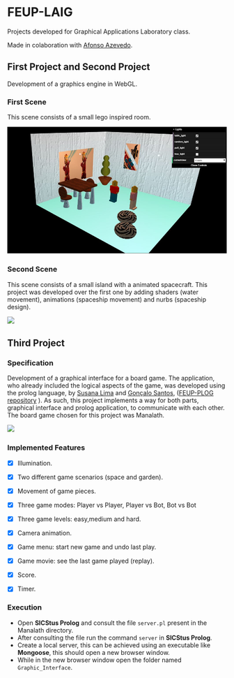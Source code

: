 # FEUP-LAIG
Projects developed for Graphical Applications Laboratory class.

Made in colaboration with [Afonso Azevedo](https://github.com/4-Z3r0).

## First Project and Second Project

Development of a graphics engine in WebGL. 

### First Scene

This scene consists of a small lego inspired room.

![](https://github.com/susanalima/FEUP-LAIG/blob/master/TP1/scenes/images/readme1.JPG)

### Second Scene

This scene consists of a small island with a animated spacecraft. This project was developed over the first one by adding shaders (water movement), animations (spaceship movement) and nurbs (spaceship design).

![](https://github.com/susanalima/FEUP-LAIG/blob/master/TP2/scenes/images/gif1.gif)

## Third Project

### Specification

Development of a graphical interface for a board game. 
The application, who already included the logical aspects of the game, was developed using the prolog language, by [Susana Lima](https://github.com/susanalima) and [Gonçalo Santos](https://github.com/gregueiras),
([FEUP-PLOG repository](https://github.com/susanalima/FEUP-PLOG) ).
As such, this project implements a way for both parts, graphical interface and prolog application, to communicate with each other. 
The board game chosen for this project was Manalath.

![](https://github.com/susanalima/FEUP-LAIG/blob/master/TP3/Graphic_Interface/scenes/images/gif1.gif)

### Implemented Features

- [X] Illumination.
- [x] Two different game scenarios (space and garden).
- [x] Movement of game pieces.
- [x] Three game modes: Player vs Player, Player vs Bot, Bot vs Bot
- [x] Three game levels: easy,medium and hard.
- [x] Camera animation.
- [x] Game menu: start new game and undo last play.
- [X] Game movie: see the last game played (replay).
- [X] Score.
- [X] Timer.


### Execution

* Open **SICStus Prolog** and consult the file `server.pl` present in the Manalath directory.
* After consulting the file run the command `server` in **SICStus Prolog**.
* Create a local server, this can be achieved using an executable like **Mongoose**, this should open a new browser window.
* While in the new browser window open the folder named `Graphic_Interface`.


